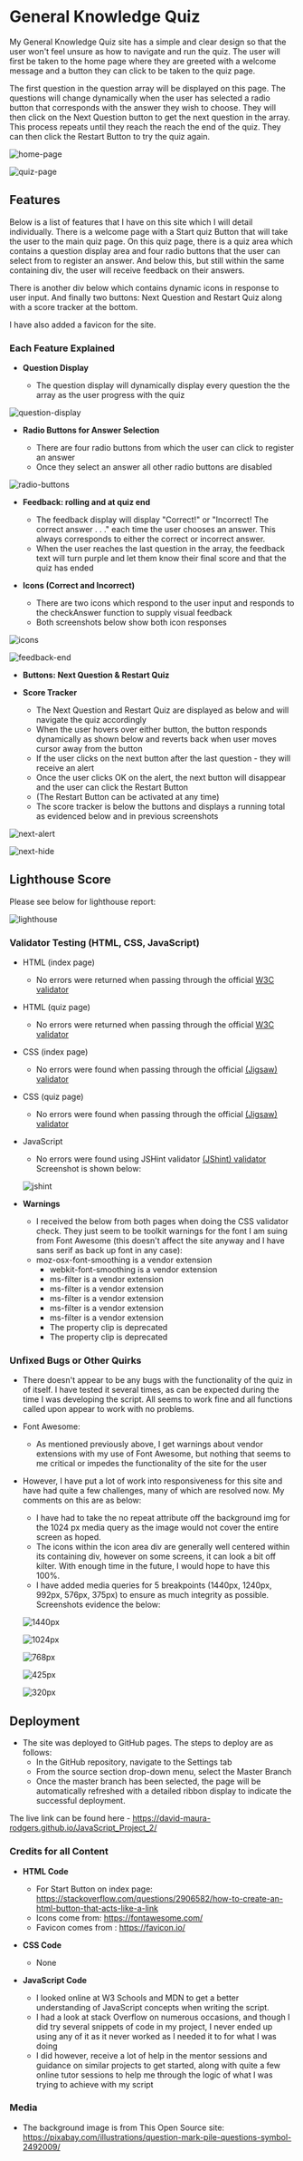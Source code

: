 # General Knowledge Quiz

My General Knowledge Quiz site has a simple and clear design so that the user won't feel unsure as how to navigate and run the quiz. The user will first be taken to the home page where they are greeted with a welcome message and a button they can click to be taken to the quiz page.

The first question in the question array will be displayed on this page. The questions will change dynamically when the user has selected a radio button that corresponds with the answer they wish to choose. They will then click on the Next Question button to get the next question in the array. This process repeats until they reach the reach the end of the quiz. They can then click the Restart Button to try the quiz again.

![home-page](https://user-images.githubusercontent.com/91907661/153290742-48f5e3aa-489c-417a-9db4-06869f676cc4.png)

![quiz-page](https://user-images.githubusercontent.com/91907661/153291017-5b302647-6f0c-47a5-bab5-9aa5b179b20e.png)


## Features 

Below is a list of features that I have on this site which I will detail individually. There is a welcome page with a Start quiz Button that will take the user to the main quiz page. On this quiz page, there is a quiz area which contains a question display area and four radio buttons that the user can select from to register an answer. And below this, but still within the same containing div, the user will receive feedback on their answers. 

There is another div below which contains dynamic icons in response to user input. And finally two buttons: Next Question and Restart Quiz along with a score tracker at the bottom. 

I have also added a favicon for the site.

### Each Feature Explained

- __Question Display__

  - The question display will dynamically display every question the the array as the user progress with the quiz

![question-display](https://user-images.githubusercontent.com/91907661/153291336-e0cd84b7-e701-4b47-8d9b-89fe8de6a1b7.png)


- __Radio Buttons for Answer Selection__

  - There are four radio buttons from which the user can click to register an answer
  - Once they select an answer all other radio buttons are disabled

![radio-buttons](https://user-images.githubusercontent.com/91907661/153291667-c2943dac-587a-4988-b819-f9f7ee53a9f1.png)


- __Feedback: rolling and at quiz end__

  - The feedback display will display "Correct!" or "Incorrect! The correct answer . . ." each time the user chooses an answer. This always corresponds to either the correct or incorrect answer.
  - When the user reaches the last question in the array, the feedback text will turn purple and let them know their final score and that the quiz has ended
- __Icons (Correct and Incorrect)__

  - There are two icons which respond to the user input and responds to the checkAnswer function to supply visual feedback 
  - Both screenshots below show both icon responses

![icons](https://user-images.githubusercontent.com/91907661/153291941-cf3e1321-7764-451b-b716-f9096a6b6485.png)

![feedback-end](https://user-images.githubusercontent.com/91907661/153292342-1a7bd361-41eb-4c54-b0c9-12ac0982bd69.png)


- __Buttons: Next Question & Restart Quiz__
- __Score Tracker__

  - The Next Question and Restart Quiz are displayed as below and will navigate the quiz accordingly
  - When the user hovers over either button, the button responds dynamically as shown below and reverts back when user moves cursor away from the button
  - If the user clicks on the next button after the last question - they will receive an alert
  - Once the user clicks OK on the alert, the next button will disappear and the user can click the Restart Button
  - (The Restart Button can be activated at any time)
  - The score tracker is below the buttons and displays a running total as evidenced below and in previous screenshots

![next-alert](https://user-images.githubusercontent.com/91907661/153292940-ff36ffe3-18ee-448b-b380-085ada9853ac.png)

![next-hide](https://user-images.githubusercontent.com/91907661/153293260-7de11d90-c73f-4de2-be46-7683e6255505.png)


## Lighthouse Score

Please see below for lighthouse report:

![lighthouse](https://user-images.githubusercontent.com/91907661/153294721-0dd819f0-32a3-47a5-9244-932f02c5eb99.png)

  
### Validator Testing (HTML, CSS, JavaScript)

- HTML (index page)
  - No errors were returned when passing through the official [W3C validator](https://validator.w3.org/nu/?showsource=yes&doc=https%3A%2F%2Fdavid-maura-rodgers.github.io%2FJavaScript_Project_2%2F)
- HTML (quiz page)
  - No errors were returned when passing through the official [W3C validator](https://validator.w3.org/nu/?showsource=yes&doc=https%3A%2F%2Fdavid-maura-rodgers.github.io%2FJavaScript_Project_2%2Fquiz.html%3F)

- CSS (index page)
  - No errors were found when passing through the official [(Jigsaw) validator](https://jigsaw.w3.org/css-validator/validator?uri=https%3A%2F%2Fdavid-maura-rodgers.github.io%2FJavaScript_Project_2%2F&profile=css3svg&usermedium=all&warning=1&vextwarning=&lang=en)
- CSS (quiz page)
  - No errors were found when passing through the official [(Jigsaw) validator](https://jigsaw.w3.org/css-validator/validator?uri=https%3A%2F%2Fdavid-maura-rodgers.github.io%2FJavaScript_Project_2%2Fquiz.html%3F&profile=css3svg&usermedium=all&warning=1&vextwarning=&lang=en)

- JavaScript
  - No errors were found using JSHint validator [(JShint) validator](https://jshint.com/)
  Screenshot is shown below: 

  ![jshint](https://user-images.githubusercontent.com/91907661/153269134-e6066486-774f-4757-a1bb-2f08d898d7a1.png)


- __Warnings__
  - I received the below from both pages when doing the CSS validator check. They just seem to be toolkit warnings for the font I am suing from Font Awesome (this doesn't affect the site anyway and I have sans serif as back up font in any case):
  - moz-osx-font-smoothing is a vendor extension
	- webkit-font-smoothing is a vendor extension
	- ms-filter is a vendor extension
	- ms-filter is a vendor extension
	- ms-filter is a vendor extension
	- ms-filter is a vendor extension
	- ms-filter is a vendor extension
	- The property clip is deprecated
	- The property clip is deprecated


### Unfixed Bugs or Other Quirks

- There doesn't appear to be any bugs with the functionality of the quiz in of itself. I have tested it several times, as can be expected during the time I was developing the script. All seems to work fine and all functions called upon appear to work with no problems.

- Font Awesome:
  - As mentioned previously above, I get warnings about vendor extensions with my use of Font Awesome, but nothing that seems to me critical or impedes the functionality of the site for the user

- However, I have put a lot of work into responsiveness  for this site and have had quite a few challenges, many of which are resolved now. My comments on this are as below:
  - I have had to take the no repeat attribute off the background img for the 1024 px media query as the image would not cover the entire screen as hoped.
  - The icons within the icon area div are generally well centered within its containing div, however on some screens, it can look a bit off kilter. With enough time in the future, I would hope to have this 100%. 
  - I have added media queries for 5 breakpoints (1440px, 1240px, 992px, 576px, 375px) to ensure as much integrity as possible. Screenshots evidence the below:

  ![1440px](https://user-images.githubusercontent.com/91907661/153282167-9ad76422-ee8f-45af-b5e4-42be52e16138.png)

  ![1024px](https://user-images.githubusercontent.com/91907661/153282524-a803ea18-33d9-4d71-a6d5-43983ab6e003.png)

  ![768px](https://user-images.githubusercontent.com/91907661/153282682-e034dc17-4bb4-4c98-9f70-b59c024e1c08.png)

  ![425px](https://user-images.githubusercontent.com/91907661/153282823-49ac5e73-b45b-454c-86cc-2ecf1f435f6e.png)

  ![320px](https://user-images.githubusercontent.com/91907661/153282999-3b5d889e-ce26-4289-b353-ef37541c3afc.png)


## Deployment

- The site was deployed to GitHub pages. The steps to deploy are as follows: 
  - In the GitHub repository, navigate to the Settings tab 
  - From the source section drop-down menu, select the Master Branch
  - Once the master branch has been selected, the page will be automatically refreshed with a detailed ribbon display to indicate the successful deployment. 

The live link can be found here - https://david-maura-rodgers.github.io/JavaScript_Project_2/ 


### Credits for all Content 

- __HTML Code__
  - For Start Button on index page: https://stackoverflow.com/questions/2906582/how-to-create-an-html-button-that-acts-like-a-link
  - Icons come from: https://fontawesome.com/
  - Favicon comes from : https://favicon.io/

- __CSS Code__
  - None

- __JavaScript Code__
  - I looked online at W3 Schools and MDN to get a better understanding of JavaScript concepts when writing the script.
  - I had a look at stack Overflow on numerous occasions, and though I did try several snippets of code in my project, I never ended up using 
  any of it as it never worked as I needed it to for what I was doing
  - I did however, receive a lot of help in the mentor sessions and guidance on similar projects to get started, along with quite a few online tutor sessions to help me through the logic of what I was trying to achieve with my script

### Media
- The background image is from This Open Source site: https://pixabay.com/illustrations/question-mark-pile-questions-symbol-2492009/

